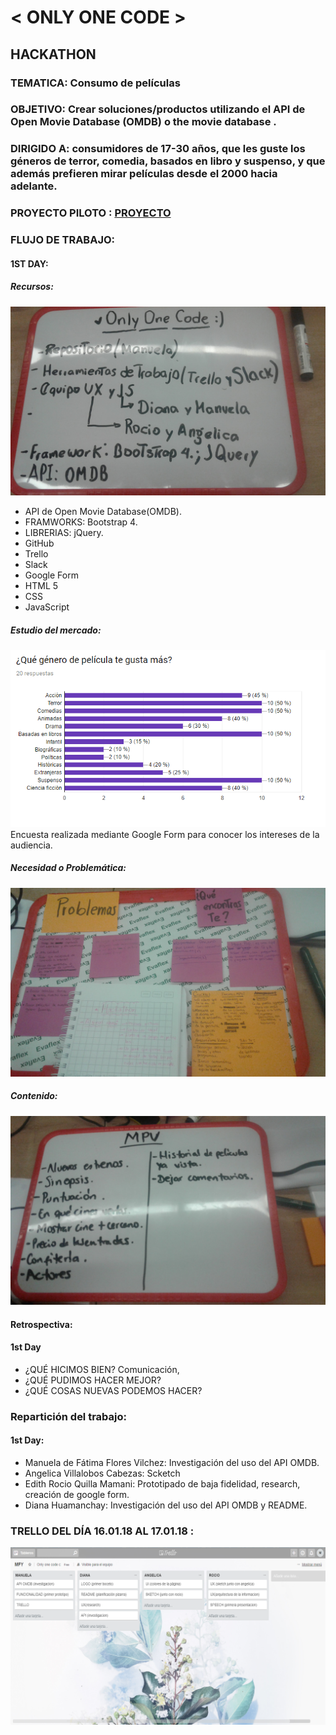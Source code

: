 # < ONLY ONE CODE >
## HACKATHON

### TEMATICA: Consumo de películas

### OBJETIVO: Crear soluciones/productos utilizando el API de Open Movie Database (OMDB) o the movie database .

### DIRIGIDO A: consumidores de 17-30 años, que les guste los géneros de terror, comedia, basados en libro y suspenso, y que además prefieren mirar películas desde el 2000 hacia adelante.
   
### PROYECTO PILOTO : [PROYECTO](https://manu160296.github.io/testing-movie/)

### FLUJO DE TRABAJO:

#### 1ST DAY:
  ##### Recursos:
  ![Recursos](assets/images/recursos.jpg)
  - API de Open Movie Database(OMDB).
  - FRAMWORKS: Bootstrap 4.
  - LIBRERIAS: jQuery.
  - GitHub
  - Trello
  - Slack
  - Google Form
  - HTML 5
  - CSS
  - JavaScript

  ##### Estudio del mercado:
  ![Necesidad](assets/images/estudioMercado.png)
  Encuesta realizada mediante Google Form para conocer los intereses de la audiencia.

  ##### Necesidad o Problemática:
  ![Necesidad](assets/images/necesidad.jpg)

  ##### Contenido:
  ![Contenido](assets/images/contenido.jpg)

  #### Retrospectiva:
  #### 1st Day
  - ¿QUÉ HICIMOS BIEN?
   Comunicación,
  - ¿QUÉ PUDIMOS HACER MEJOR?
  - ¿QUÉ COSAS NUEVAS PODEMOS HACER?

  ### Repartición del trabajo:
  #### 1st Day:
  - Manuela de Fátima Flores Vilchez: Investigación del uso del API OMDB.
  - Angelica Villalobos Cabezas: Scketch
  - Edith Rocio Quilla Mamani: Prototipado de baja fidelidad, research, creación de google form.
  - Diana Huamanchay: Investigación del uso del API OMDB y README.

  ### TRELLO DEL DÍA 16.01.18 AL 17.01.18 :

  ![Organización](assets/images/trello-readme.png)
